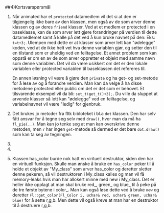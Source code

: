 ##4)Kortsvarspørsmål

1.  Når animated har et `protected` datamedlem vil det si at den er tilgjengelig ikke bare av den klassen, men også av de som arver denne klassen og av deres `friend` klasser. Ved at et medlem er protected i en baseklasse, kan de som arver lett gjøre forandringer på verdien til dette datamedlemet samt å kalle på det ved å kun bruke navnet på den: Eks: `t=t+3;`. Ulempen med dette er at klasser som arver lett kan "ødelegge" koden, ved at de ikke helt vet hva denne variablen gjør, og setter den til en tilstand som er uheldig ved en feiltagelse. Et annet problem som kan oppstå er om en av de som arver oppretter et objekt med samme navn som denne variablen. Det vil da være usikkert om det er den lokale variablen eller protected variablen til baseklassen det refereres til.
    
    En annen løsning vil være å gjøre den `private` og ha get- og set-metode for å lese av og å forandre verdien. Man kan da velge å ha disse metodene protected eller public om det er det som er behovet. Et tilsvarende eksempel vil da bli: `set_t(get_t()+3);`. Du ville da sluppet at arvende klasser så lett kan "ødelegge" ved en feiltagelse, og variabelnavnet vil være "ledig" for gjenbruk.
2.  Det brukes jo metoder fra fltk bibloteket i bl.a `dot` klassen. Den har selv fått ansvar for å tegne seg selv med `draw()`, hvor man da må ha `fl_pie(..)`. Man kan jo tenke seg at man kan overskrive denne metoden, men `r` har ingen `get`-metode så dermed er det bare `dot.draw()` som kan ta seg av tegningen.
3.
4.
5.  Klassen has_color burde nok hatt en virituell destruktor, siden den har en virituell funksjon. Skulle man ønske å bruke en `has_color` peker til å holde et objekt av "My_class" som arver has_color og deretter sletter denne pekeren, så vil destruktoren i My_class kalles og man vil få memory-leaks hvis man har allokert minne med new i My_class. Det er heller ikke opplagt at man skal bruke red_, green_ og blue_ til å peke på de tre første bytene i color_. Man kan også løse dette ved å bruke `new` og deretter `Fl::get_color(Fl_Color i, uchar& red, uchar& green, uchar& blue)` for å sette r,g,b. Men dette vil også kreve at man har en destruktor til å destruere r,g,b.

